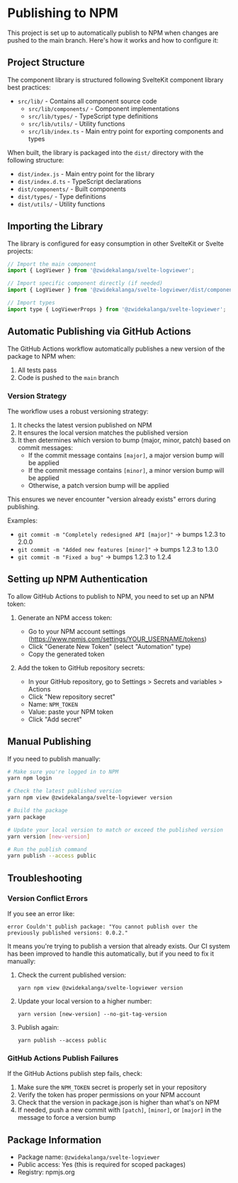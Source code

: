 # Publishing to NPM

This project is set up to automatically publish to NPM when changes are pushed to the main branch. Here's how it works and how to configure it:

## Project Structure

The component library is structured following SvelteKit component library best practices:

- `src/lib/` - Contains all component source code
  - `src/lib/components/` - Component implementations
  - `src/lib/types/` - TypeScript type definitions
  - `src/lib/utils/` - Utility functions
  - `src/lib/index.ts` - Main entry point for exporting components and types

When built, the library is packaged into the `dist/` directory with the following structure:

- `dist/index.js` - Main entry point for the library
- `dist/index.d.ts` - TypeScript declarations
- `dist/components/` - Built components
- `dist/types/` - Type definitions
- `dist/utils/` - Utility functions

## Importing the Library

The library is configured for easy consumption in other SvelteKit or Svelte projects:

```js
// Import the main component
import { LogViewer } from '@zwidekalanga/svelte-logviewer';

// Import specific component directly (if needed)
import { LogViewer } from '@zwidekalanga/svelte-logviewer/dist/components/log-viewer';

// Import types
import type { LogViewerProps } from '@zwidekalanga/svelte-logviewer';
```

## Automatic Publishing via GitHub Actions

The GitHub Actions workflow automatically publishes a new version of the package to NPM when:

1. All tests pass
2. Code is pushed to the `main` branch

### Version Strategy

The workflow uses a robust versioning strategy:

1. It checks the latest version published on NPM
2. It ensures the local version matches the published version
3. It then determines which version to bump (major, minor, patch) based on commit messages:
   - If the commit message contains `[major]`, a major version bump will be applied
   - If the commit message contains `[minor]`, a minor version bump will be applied
   - Otherwise, a patch version bump will be applied

This ensures we never encounter "version already exists" errors during publishing.

Examples:

- `git commit -m "Completely redesigned API [major]"` -> bumps 1.2.3 to 2.0.0
- `git commit -m "Added new features [minor]"` -> bumps 1.2.3 to 1.3.0
- `git commit -m "Fixed a bug"` -> bumps 1.2.3 to 1.2.4

## Setting up NPM Authentication

To allow GitHub Actions to publish to NPM, you need to set up an NPM token:

1. Generate an NPM access token:

   - Go to your NPM account settings (https://www.npmjs.com/settings/YOUR_USERNAME/tokens)
   - Click "Generate New Token" (select "Automation" type)
   - Copy the generated token

2. Add the token to GitHub repository secrets:
   - In your GitHub repository, go to Settings > Secrets and variables > Actions
   - Click "New repository secret"
   - Name: `NPM_TOKEN`
   - Value: paste your NPM token
   - Click "Add secret"

## Manual Publishing

If you need to publish manually:

```bash
# Make sure you're logged in to NPM
yarn npm login

# Check the latest published version
yarn npm view @zwidekalanga/svelte-logviewer version

# Build the package
yarn package

# Update your local version to match or exceed the published version
yarn version [new-version]

# Run the publish command
yarn publish --access public
```

## Troubleshooting

### Version Conflict Errors

If you see an error like:

```
error Couldn't publish package: "You cannot publish over the previously published versions: 0.0.2."
```

It means you're trying to publish a version that already exists. Our CI system has been improved to handle this automatically, but if you need to fix it manually:

1. Check the current published version:

   ```
   yarn npm view @zwidekalanga/svelte-logviewer version
   ```

2. Update your local version to a higher number:

   ```
   yarn version [new-version] --no-git-tag-version
   ```

3. Publish again:
   ```
   yarn publish --access public
   ```

### GitHub Actions Publish Failures

If the GitHub Actions publish step fails, check:

1. Make sure the `NPM_TOKEN` secret is properly set in your repository
2. Verify the token has proper permissions on your NPM account
3. Check that the version in package.json is higher than what's on NPM
4. If needed, push a new commit with `[patch]`, `[minor]`, or `[major]` in the message to force a version bump

## Package Information

- Package name: `@zwidekalanga/svelte-logviewer`
- Public access: Yes (this is required for scoped packages)
- Registry: npmjs.org

